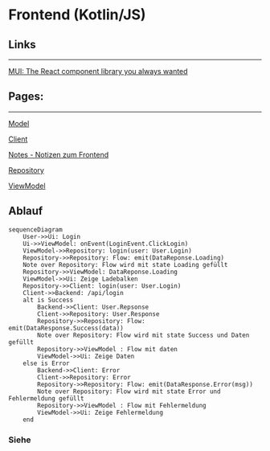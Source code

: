 # Frontend (Kotlin/JS)

## Links

---

[MUI: The React component library you always wanted](https://mui.com/)

## Pages:

---

[Model](Frontend%20(Kotlin%20JS)%20b977eb61eed34bfbb98de7e437440567/Model%20486d761dba204766bff520c119eec91a.md)

[Client](Frontend%20(Kotlin%20JS)%20b977eb61eed34bfbb98de7e437440567/Client%209b767bcf3af64c1eb2810db7fe26c019.md)

[Notes - Notizen zum Frontend](Frontend%20(Kotlin%20JS)%20b977eb61eed34bfbb98de7e437440567/Notes%20-%20Notizen%20zum%20Frontend%20e40cac0fa02d41e2a3b1b418a1dd570d.md)

[Repository](Frontend%20(Kotlin%20JS)%20b977eb61eed34bfbb98de7e437440567/Repository%204fe68c294fa14e3bbced72750259e130.md)

[ViewModel](Frontend%20(Kotlin%20JS)%20b977eb61eed34bfbb98de7e437440567/ViewModel%20b9bb390a6f7f4bf69b838e92e485a5c2.md)

## Ablauf

```mermaid
sequenceDiagram
	User->>Ui: Login
	Ui->>ViewModel: onEvent(LoginEvent.ClickLogin)
	ViewModel->>Repository: login(user: User.Login)
	Repository->>Repository: Flow: emit(DataReponse.Loading)
	Note over Repository: Flow wird mit state Loading gefüllt
	Repository->>ViewModel: DataReponse.Loading
	ViewModel->>Ui: Zeige Ladebalken
	Repository->>Client: login(user: User.Login)
	Client->>Backend: /api/login
	alt is Success
		Backend->>Client: User.Repsonse
		Client->>Repository: User.Response
		Repository->>Repository: Flow: emit(DataResponse.Success(data))
		Note over Repository: Flow wird mit state Success und Daten gefüllt
		Repository->>ViewModel : Flow mit daten
		ViewModel->>Ui: Zeige Daten
	else is Error
		Backend->>Client: Error
		Client->>Repository: Error
		Repository->>Repository: Flow: emit(DataResponse.Error(msg))
		Note over Repository: Flow wird mit state Error und Fehlermeldung gefüllt
		Repository->>ViewModel : Flow mit Fehlermeldung
		ViewModel->>Ui: Zeige Fehlermeldung
	end
```

### Siehe

[](https://ui.dev/react-router-cannot-get-url-refresh#webpack--development)

[](https://kotlinlang.org/docs/js-project-setup.html#webpack-configuration-file)